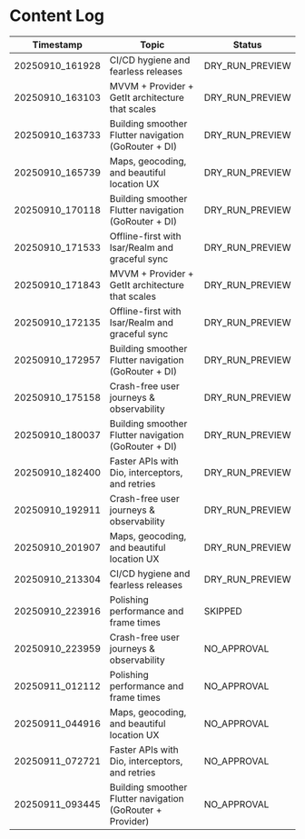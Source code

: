 # Content Log

| Timestamp | Topic | Status |
|---|---|---|
| 20250910_161928 | CI/CD hygiene and fearless releases | DRY_RUN_PREVIEW |
| 20250910_163103 | MVVM + Provider + GetIt architecture that scales | DRY_RUN_PREVIEW |
| 20250910_163733 | Building smoother Flutter navigation (GoRouter + DI) | DRY_RUN_PREVIEW | blueprint |
| 20250910_165739 | Maps, geocoding, and beautiful location UX | DRY_RUN_PREVIEW | lineart_grid |
| 20250910_170118 | Building smoother Flutter navigation (GoRouter + DI) | DRY_RUN_PREVIEW | retro_halftone |
| 20250910_171533 | Offline-first with Isar/Realm and graceful sync | DRY_RUN_PREVIEW | blueprint |
| 20250910_171843 | MVVM + Provider + GetIt architecture that scales | DRY_RUN_PREVIEW | blueprint |
| 20250910_172135 | Offline-first with Isar/Realm and graceful sync | DRY_RUN_PREVIEW | blueprint |
| 20250910_172957 | Building smoother Flutter navigation (GoRouter + DI) | DRY_RUN_PREVIEW | grid |
| 20250910_175158 | Crash-free user journeys & observability | DRY_RUN_PREVIEW | procedural |
| 20250910_180037 | Building smoother Flutter navigation (GoRouter + DI) | DRY_RUN_PREVIEW | photo_or_fallback |
| 20250910_182400 | Faster APIs with Dio, interceptors, and retries | DRY_RUN_PREVIEW | photo_or_fallback |
| 20250910_192911 | Crash-free user journeys & observability | DRY_RUN_PREVIEW | photo_or_fallback |
| 20250910_201907 | Maps, geocoding, and beautiful location UX | DRY_RUN_PREVIEW | photo_or_fallback |
| 20250910_213304 | CI/CD hygiene and fearless releases | DRY_RUN_PREVIEW | photo_or_fallback |
| 20250910_223916 | Polishing performance and frame times | SKIPPED | stock:pexels |
| 20250910_223959 | Crash-free user journeys & observability | NO_APPROVAL | stock:pexels |
| 20250911_012112 | Polishing performance and frame times | NO_APPROVAL | stock:pexels |
| 20250911_044916 | Maps, geocoding, and beautiful location UX | NO_APPROVAL | stock:pexels |
| 20250911_072721 | Faster APIs with Dio, interceptors, and retries | NO_APPROVAL | stock:pexels |
| 20250911_093445 | Building smoother Flutter navigation (GoRouter + Provider) | NO_APPROVAL | stock:pexels |
